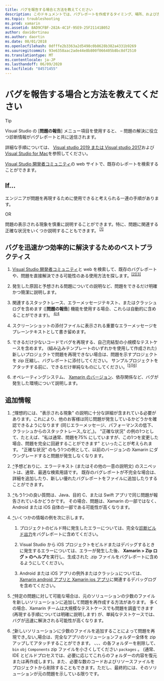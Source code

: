 ```yaml
---
title: バグを報告する場合と方法を教えてください
description: このドキュメントでは、バグレポートを作成するタイミング、場所、および方法について説明します。 また、エンジニアが問題を最適に診断できるようにするバグレポートのベストプラクティスについても説明します。
ms.topic: troubleshooting
ms.prod: xamarin
ms.assetid: 8AD9CFBF-282A-4C1F-95E9-25F21141B052
author: davidortinau
ms.author: daortin
ms.date: 08/01/2018
ms.openlocfilehash: 0dfffe2b3363a2d5498c0b8628b382a4331b9269
ms.sourcegitcommit: 93e6358aac2ade44e8b800f066405b8bc8df2510
ms.translationtype: MT
ms.contentlocale: ja-JP
ms.lasthandoff: 06/09/2020
ms.locfileid: "84571455"
---
```

# <a name="when-and-how-should-i-file-a-bug-report"></a>バグを報告する場合と方法を教えてください

> [!TIP]
> Visual Studio の [**問題の報告**] メニュー項目を使用すると、 &ndash; 問題の解決に役立つ診断情報がバグレポートと共に送信されます。
>
> 詳細な手順については、 [Visual studio 2019 または Visual studio 2017](https://docs.microsoft.com/visualstudio/ide/how-to-report-a-problem-with-visual-studio)および[Visual Studio for Mac](https://docs.microsoft.com/visualstudio/mac/report-a-problem)を参照してください。
>
> [Visual Studio 開発者コミュニティ](https://developercommunity.visualstudio.com/)の web サイトで、既存のレポートを検索することができます。

## <a name="file-a-bug-if"></a>If...

エンジニアが問題を再現するために使用できると考えられる一連の手順があります。

OR

問題の表示される現象を慎重に説明することができます。特に、問題に関連する正確な状況をいくつか説明することもできます。<sup> [[1]](#note-1)</sup>

## <a name="best-practices-to-help-address-bugs-quickly-and-efficiently"></a>バグを迅速かつ効率的に解決するためのベストプラクティス

1. <a name="ref-1"></a>[Visual Studio 開発者コミュニティ](https://developercommunity.visualstudio.com/)と web を検索して、既存のバグレポートや、問題を直接解決できる可能性のある使用方法を探します。<sup>[[2]](#note-2)</sup><sup>[[3]](#note-3)</sup>

1. <a name="ref-2"></a>発生した原因と予想される問題についての説明など、問題をできるだけ明確かつ簡潔に説明します。

1. <a name="ref-3"></a>関連するスタックトレース、エラーメッセージテキスト、またはクラッシュログを含めます ([**問題の報告**] 機能を使用する場合、これらは自動的に含めることができます)。 <sup>[4/4](#note-4)</sup>

1. <a name="ref-4"></a>スクリーンショットの添付ファイルに表示される重要なエラーメッセージをプレーンテキストとして書き留めます。

1. <a name="ref-5"></a>できるだけ少ないコードでバグを再現する、自己完結型の小規模なテストケースを含めます。  (組み込みテンプレートのいずれかを使用して作成された) 新しいプロジェクトで問題を再現できない場合は、問題を示すプロジェクトを zip 圧縮し、バグレポートに添付してください。  サンプルプロジェクトをアタッチする前に、できるだけ単純なものにしてください。<sup>[[5]](#note-5)</sup><sup>[[6]](#note-6)</sup>

1. <a name="ref-6"></a>オペレーティングシステム、 [Xamarin のバージョン](~/cross-platform/troubleshooting/questions/version-logs.md)、依存関係など、バグが発生した環境について説明します。

## <a name="additional-details"></a>追加情報

1. <a name="note-1"></a>[*^*](#ref-1)理想的には、"表示される現象" の説明に十分な詳細が含まれている必要があります。これにより、他のお客様は同じ問題が発生しているかどうかを確認できるようになります (同じエラーメッセージ、パフォーマンスの低下、クラッシュからのスタックトレース_など_)。 "正確な状況" の例の1つとして、たとえば、"私は通常、問題を75% にしていますが、この1つを変更した場合、問題を完全に回避することができます" といったことが考えられます。 "正確な状況" のもう1つの例として、以前のバージョンの Xamarin にダウングレードすると問題が発生しなくなります。

1. <a name="note-2"></a>[*^*](#ref-2)予想どおりに、エラーテキスト (またはその他の一意の説明文) のスニペットは、通常、最適な検索用語です。 既存のバグレポートが不完全な場合は、詳細を追加したり、新しい優れたバグレポートをファイルに追加したりすることができます。

1. <a name="note-3"></a>[*^*](#ref-3)もう1つの良い質問は、Java、目的 C、または Swift アプリで同じ問題が報告されているかどうかです。 その場合、問題は、Xamarin の一部ではなく、Android または iOS 自体の一部である可能性が高くなります。

1. <a name="note-4"></a>[*^*](#ref-4)いくつかの情報の例を次に示します。

    1. プロジェクトのビルド時に発生したエラーについては、完全な[診断ビルド出力](~/android/troubleshooting/troubleshooting.md#Diagnostic_MSBuild_Output)をバグレポートに含めてください。

    1. Visual Studio から iOS プロジェクトをビルドまたはデバッグするときに発生するエラーについては、エラーが発生した後、 **Xamarin > Zip ログ > のヘルプ**を実行し、生成された .zip ファイルをバグレポートに含めるようにしてください。

    1. Android または iOS アプリの例外またはクラッシュについては、 [Xamarin android アプリと Xamarin ios アプリ](~/cross-platform/troubleshooting/questions/version-logs.md#debug-logs-for-xamarin-apps)に関連するデバッグログを含めてください。

1. <a name="note-5"></a>[*^*](#ref-5)特定の問題に対して可能な場合は、元のソリューションの少数のファイルを新しいソリューションに追加して問題を再作成する方法があります。 多くの場合、Xamarin チームは大規模なテストケースでも問題を調査できます (再現する手順については明確に説明します) が、単純なテストケースでは、バグが迅速に解決される可能性が高くなります。

1. <a name="note-6"></a>[*^*](#ref-6)新しいソリューションに少数のファイルを追加することによって問題を再現でき_ない_場合は、完全なアプリのソリューションフォルダー全体を zip アップしてアタッチすることができます。 、、、の各フォルダーを削除して、 `bin` `obj` `Components` zip ファイルを小さくしてください `packages` 。 (通常、IDE とビルドプロセスでは、必要に応じてこれらのフォルダーの内容を復元または再作成します)。また、必要な数のコードおよびリソースファイルをプロジェクトから削除することもできます。ただし、最終的には、そのソリューションが元の問題を示している限りです。
